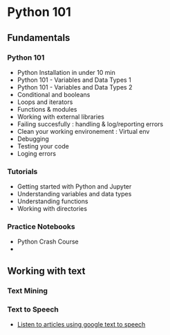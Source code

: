 # Python 101


## Fundamentals

### Python 101

- Python Installation in under 10 min
- Python 101 - Variables and Data Types 1
- Python 101 - Variables and Data Types 2
- Conditional and booleans
- Loops and iterators
- Functions & modules
- Working with external libraries
- Failing succesfully : handling & log/reporting errors
- Clean your working environement : Virtual env
- Debugging 
- Testing your code
- Loging errors



### Tutorials
- Getting started with Python and Jupyter
- Understanding variables and data types
- Understanding functions
- Working with directories

### Practice Notebooks
- Python Crash Course
- 

## Working with text

### Text Mining

### Text to Speech
- [Listen to articles using google text to speech](https://github.com/moscolitos/Python101/blob/main/Listen_Medium_Story_GttS.ipynb)

